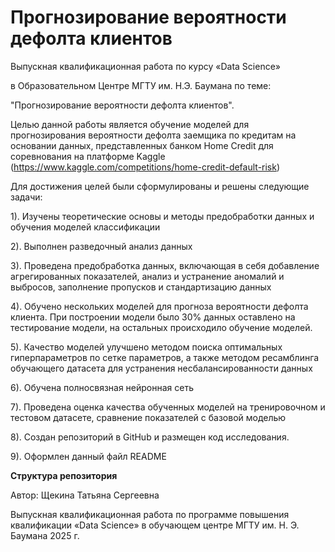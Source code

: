 # Прогнозирование вероятности дефолта клиентов

Выпускная квалификационная работа по курсу «Data Science»

в Образовательном Центре МГТУ им. Н.Э. Баумана по теме:

"Прогнозирование вероятности дефолта клиентов".

Целью данной работы является обучение моделей для прогнозирования вероятности дефолта заемщика по кредитам на основании данных, представленных банком Home Credit для соревнования на платформе Kaggle (https://www.kaggle.com/competitions/home-credit-default-risk)

Для достижения целей были сформулированы и решены следующие задачи:

1). Изучены теоретические основы и методы предобработки данных и обучения моделей классификации

2). Выполнен разведочный анализ данных

3). Проведена предобработка данных, включающая в себя добавление агрегированных показателей, анализ и устранение аномалий и выбросов, заполнение пропусков и стандартизацию данных

4). Обучено нескольких моделей для прогноза вероятности дефолта клиента. При построении модели было 30% данных оставлено на тестирование модели, на остальных происходило обучение моделей. 

5). Качество моделей улучшено методом поиска оптимальных гиперпараметров по сетке параметров, а также методом ресамблинга обучающего датасета для устранения несбалансированности данных

6). Обучена полносвязная нейронная сеть

7). Проведена оценка качества обученных моделей на тренировочном и тестовом датасете, сравнение показателей с базовой моделью

8). Создан репозиторий в GitHub и размещен код исследования.

9). Оформлен данный файл README

**Структура репозитория**

Автор: Щекина Татьяна Сергеевна

Выпускная квалификационная работа по программе повышения квалификации «Data Science» в обучающем центре МГТУ им. Н. Э. Баумана 2025 г.
